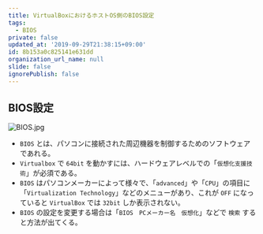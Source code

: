 ```yaml
---
title: VirtualBoxにおけるホストOS側のBIOS設定
tags:
  - BIOS
private: false
updated_at: '2019-09-29T21:38:15+09:00'
id: 8b153a0c825141e631dd
organization_url_name: null
slide: false
ignorePublish: false
---
```

## BIOS設定

![BIOS.jpg](https://qiita-image-store.s3.ap-northeast-1.amazonaws.com/0/449867/2e7d9e5f-9af7-b92d-12c2-09dfcd9337e3.jpeg)

- `BIOS` とは、パソコンに接続された周辺機器を制御するためのソフトウェアであれる。
- `Virtualbox` で `64bit` を動かすには、ハードウェアレベルでの「`仮想化支援技術`」が必須である。
- `BIOS` はパソコンメーカーによって様々で、「`advanced`」や「`CPU`」の項目に「`Virtualization Technology`」などのメニューがあり、これが `OFF` になっていると `VirtualBox` では `32bit` しか表示されない。
- `BIOS` の設定を変更する場合は「`BIOS　PCメーカー名　仮想化`」などで `検索` すると方法が出てくる。
